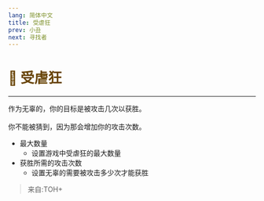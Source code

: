 ```yaml
---
lang: 简体中文
title: 受虐狂
prev: 小丑
next: 寻找者
---
```


# <font color="#684405">🤕 <b>受虐狂</b></font> <Badge text="Evil" type="tip" vertical="middle"/>

***

作为无辜的，你的目标是被攻击几次以获胜。<br><br>
你不能被猜到，因为那会增加你的攻击次数。

- 最大数量
  - 设置游戏中受虐狂的最大数量
- 获胜所需的攻击次数
  - 设置无辜的需要被攻击多少次才能获胜

> 来自:TOH+
